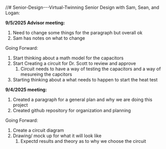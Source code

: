 //# Senior-Design---Virtual-Twinning
Senior Design with Sam, Sean, and Logan:

**9/5/2025 Advisor meeting:**
1. Need to change some things for the paragraph but overall ok
  1. Sam has notes on what to change

Going Forward:

1. Start thinking about a math model for the capacitors
2. Start Creating a circuit for Dr. Scott to review and approve
   1. Circuit needs to have a way of testing the capacitors and a way of mesureing the capcitors
3. Starting thinking about a what needs to happen to start the heat test



**9/4/2025 meeting:**
1. Created a paragraph for a general plan and why we are doing this project
2. Created github repository for organization and planning
   
Going Forward:
1. Create a circuit diagram
2. Drawing/ mock up for what it will look like
   1. Expectd results and theory as to why we choose the circuit
